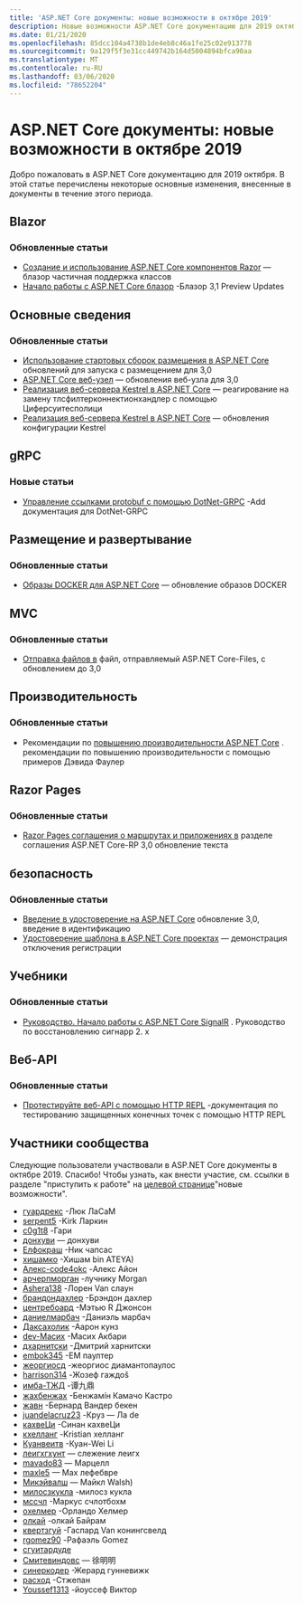 ```yaml
---
title: 'ASP.NET Core документы: новые возможности в октябре 2019'
description: Новые возможности ASP.NET Core документацию для 2019 октября.
ms.date: 01/21/2020
ms.openlocfilehash: 85dcc104a4738b1de4eb8c46a1fe25c02e913778
ms.sourcegitcommit: 9a129f5f3e31cc449742b164d5004894bfca90aa
ms.translationtype: MT
ms.contentlocale: ru-RU
ms.lasthandoff: 03/06/2020
ms.locfileid: "78652204"
---
```

# <a name="aspnet-core-docs-whats-new-for-october-2019"></a>ASP.NET Core документы: новые возможности в октябре 2019

Добро пожаловать в ASP.NET Core документацию для 2019 октября. В этой статье перечислены некоторые основные изменения, внесенные в документы в течение этого периода.

## <a name="blazor"></a>Blazor

### <a name="updated-articles"></a>Обновленные статьи

- [Создание и использование ASP.NET Core компонентов Razor](../blazor/components.md) — блазор частичная поддержка классов
- [Начало работы с ASP.NET Core блазор](../blazor/get-started.md) -Блазор 3,1 Preview Updates

## <a name="fundamentals"></a>Основные сведения

### <a name="updated-articles"></a>Обновленные статьи

- [Использование стартовых сборок размещения в ASP.NET Core](../fundamentals/host/platform-specific-configuration.md) обновлений для запуска с размещением для 3,0
- [ASP.NET Core веб-узел](../fundamentals/host/web-host.md) — обновления веб-узла для 3,0
- [Реализация веб-сервера Kestrel в ASP.NET Core](../fundamentals/servers/kestrel.md) — реагирование на замену тлсфилтерконнектионхандлер с помощью Циферсуитесполици
- [Реализация веб-сервера Kestrel в ASP.NET Core](../fundamentals/servers/kestrel.md) — обновления конфигурации Kestrel

## <a name="grpc"></a>gRPC

### <a name="new-articles"></a>Новые статьи

- [Управление ссылками protobuf с помощью DotNet-GRPC](../grpc/dotnet-grpc.md) -Add документация для DotNet-GRPC

## <a name="hosting-and-deployment"></a>Размещение и развертывание

### <a name="updated-articles"></a>Обновленные статьи

- [Образы DOCKER для ASP.NET Core](../host-and-deploy/docker/building-net-docker-images.md) — обновление образов DOCKER

## <a name="mvc"></a>MVC

### <a name="updated-articles"></a>Обновленные статьи

- [Отправка файлов в](../mvc/models/file-uploads.md) файл, отправляемый ASP.NET Core-Files, с обновлением до 3,0

## <a name="performance"></a>Производительность

### <a name="updated-articles"></a>Обновленные статьи

- Рекомендации по [повышению производительности ASP.NET Core](../performance/performance-best-practices.md) . рекомендации по повышению производительности с помощью примеров Дэвида Фаулер

## <a name="razor-pages"></a>Razor Pages

### <a name="updated-articles"></a>Обновленные статьи

- [Razor Pages соглашения о маршрутах и приложениях в](../razor-pages/razor-pages-conventions.md) разделе соглашения ASP.NET Core-RP 3,0 обновление текста

## <a name="security"></a>безопасность

### <a name="updated-articles"></a>Обновленные статьи

- [Введение в удостоверение на ASP.NET Core](../security/authentication/identity.md) обновление 3,0, введение в идентификацию
- [Удостоверение шаблона в ASP.NET Core проектах](../security/authentication/scaffold-identity.md) — демонстрация отключения регистрации

## <a name="tutorials"></a>Учебники

### <a name="updated-articles"></a>Обновленные статьи

- [Руководство. Начало работы с ASP.NET Core SignalR](../tutorials/signalr.md) . Руководство по восстановлению сигнарр 2. x

## <a name="web-api"></a>Веб-API

### <a name="updated-articles"></a>Обновленные статьи

- [Протестируйте веб-API с помощью HTTP REPL](../web-api/http-repl.md) -документация по тестированию защищенных конечных точек с помощью HTTP REPL

## <a name="community-contributors"></a>Участники сообщества

Следующие пользователи участвовали в ASP.NET Core документы в октябре 2019. Спасибо! Чтобы узнать, как внести участие, см. ссылки в разделе "приступить к работе" на [целевой странице](index.yml)"новые возможности".

- [гуардрекс](https://github.com/guardrex) -Люк ЛаСаМ
- [serpent5](https://github.com/serpent5) -Kirk Ларкин
- [c0g1t8](https://github.com/c0g1t8) -Гари
- [донхуви](https://github.com/donhuvy) — донхуви
- [Елфокраш](https://github.com/Elfocrash) -Ник чапсас
- [хишамко](https://github.com/hishamco) -Хишам bin ATEYA)
- [Алекс-code4okc](https://github.com/alex-code4okc) -Алекс Айон
- [арчерпморган](https://github.com/archerpmorgan) -лучнику Morgan
- [Ashera138](https://github.com/Ashera138) -Лорен Van слаун
- [брандондахлер](https://github.com/brandondahler) -Брэндон дахлер
- [центребоард](https://github.com/centreboard) -Мэтью R Джонсон
- [даниелмарбач](https://github.com/danielmarbach) -Даниэль марбач
- [Даксахолик](https://github.com/DAXaholic) -Аарон кунз
- [dev-Масих](https://github.com/dev-masih) -Масих Акбари
- [дхарнитски](https://github.com/dharnitski) -Дмитрий харнитски
- [embok345](https://github.com/embok345) -EM паултер
- [жеоргиосд](https://github.com/georgiosd) -жеоргиос диамантопаулос
- [harrison314](https://github.com/harrison314) -Жозеф гаждоš
- [имба-ТЖД](https://github.com/imba-tjd) -谭九鼎
- [жахбенжах](https://github.com/jahbenjah) -Бенжамíн Камачо Кастро
- [жавн](https://github.com/jawn) -Бернард Вандер бекен
- [juandelacruz23](https://github.com/juandelacruz23) -Круз — Ла de
- [кахвеЦи](https://github.com/kahveci) -Синан кахвеЦи
- [кхелланг](https://github.com/khellang) -Kristian хелланг
- [Куанвеитв](https://github.com/KuanWeiTW) -Куан-Wei Li
- [леигхгхунт](https://github.com/leighghunt) — слежение леигх
- [mavado83](https://github.com/mavado83) — Марцелл
- [maxle5](https://github.com/maxle5) — Max лефебвре
- [Микэйвалш](https://github.com/Mikeywalsh) — Майкл Walsh)
- [милосзкукла](https://github.com/miloszkukla) -милосз кукла
- [мссчл](https://github.com/msschl) -Маркус счлотбохм
- [охелмер](https://github.com/ohelmer) -Орландо Хелмер
- [олкай](https://github.com/olcay) -олкай Байрам
- [квертзгуй](https://github.com/qwertzguy) -Гаспард Van конингсвелд
- [rgomez90](https://github.com/rgomez90) -Рафаэль Gomez
- [сгуитардуде](https://github.com/sguitardude) 
- [Смитевиндовс](https://github.com/SmiteWindows) — 徐明明
- [синеркодер](https://github.com/synercoder) -Жерард гунневижк
- [расход](https://github.com/wast) -Стжепан
- [Youssef1313](https://github.com/Youssef1313) -йоуссеф Виктор
